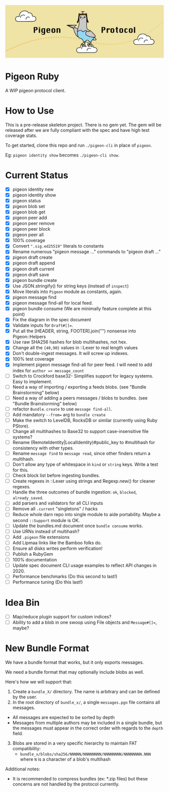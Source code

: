 ![](logo.png)

# Pigeon Ruby

A WIP pigeon protocol client.

# How to Use

This is a pre-release skeleton project. There is no gem yet. The gem will be released after we are fully compliant with the spec and have high test coverage stats.

To get started, clone this repo and run `./pigeon-cli` in place of `pigeon`.

Eg: `pigeon identity show` becomes `./pigeon-cli show`.

# Current Status

 - [X] pigeon identity new
 - [X] pigeon identity show
 - [X] pigeon status
 - [X] pigeon blob set
 - [X] pigeon blob get
 - [X] pigeon peer add
 - [X] pigeon peer remove
 - [X] pigeon peer block
 - [X] pigeon peer all
 - [X] 100% coverage
 - [X] Convert `".sig.ed25519"` literals to constants
 - [X] Rename numerous "pigeon message ..." commands to "pigeon draft ..."
 - [X] pigeon draft create
 - [X] pigeon draft append
 - [X] pigeon draft current
 - [X] pigeon draft save
 - [X] pigeon bundle create
 - [X] Use JSON.stringify() for string keys (instead of `inspect`)
 - [X] Move literals into `Pigeon` module as constants, again.
 - [X] pigeon message find
 - [X] pigeon message find-all for local feed.
 - [X] pigeon bundle consume (We are minimally feature complete at this point)
 - [X] Fix the diagram in the spec document
 - [X] Validate inputs for `Draft#[]=`.
 - [X] Put all the [HEADER, string, FOOTER].join("") nonsense into Pigeon::Helpers
 - [X] Use raw SHA256 hashes for blob multihashes, not hex.
 - [X] Change all the `{40,90}` values in ::Lexer to real length values
 - [X] Don't double-ingest messages. It will screw up indexes.
 - [X] 100% test coverage
 - [X] Implement pigeon message find-all for peer feed. I will need to add index for `author => message_count`
 - [ ] Switch to Crockford base32- Simplifies support for legacy systems. Easy to implement.
 - [ ] Need a way of importing / exporting a feeds blobs. (see "Bundle Brainstorming" below)
 - [ ] Need a way of adding a peers messages / blobs to bundles. (see "Bundle Brainstorming" below)
 - [ ] refactor `Bundle.create` to use `message find-all`.
 - [ ] Add mandatory `--from=` arg to `bundle create`
 - [ ] Make the switch to LevelDB, RocksDB or similar (currently using Ruby PStore).
 - [ ] Change all multihashes to Base32 to support case-insensitive file systems?
 - [ ] Rename (RemoteIdentity|LocalIdentity)#public_key to #multihash for consistency with other types.
 - [ ] Rename `message find` to `message read`, since other finders return a multihash.
 - [ ] Don't allow any type of whitespace in `kind` or `string` keys. Write a test for this.
 - [ ] Check block list before ingesting bundles.
 - [ ] Create regexes in ::Lexer using strings and Regexp.new() for cleaner regexes.
 - [ ] Handle the three outcomes of bundle ingestion: `ok`, `blocked`, `already_saved`.
 - [ ] add parsers and validators for all CLI inputs
 - [ ] Remove all `.current` "singletons" / hacks
 - [ ] Reduce whole darn repo into single module to aide portability. Maybe a second `::Support` module is OK.
 - [ ] Update the bundles.md document once `bundle consume` works.
 - [ ] Use URNs instead of multihash?
 - [ ] Add `.pigeon` file extensions
 - [ ] Add Lipmaa links like the Bamboo folks do.
 - [ ] Ensure all disks writes perform verification!
 - [ ] Publish a RubyGem
 - [ ] 100% documentation
 - [ ] Update spec document CLI usage examples to reflect API changes in 2020.
 - [ ] Performance benchmarks (Do this second to last!)
 - [ ] Performance tuning (Do this last!)

# Idea Bin
 - [ ] Map/reduce plugin support for custom indices?
 - [ ] Ability to add a blob in one swoop using File objects and `Message#[]=`, maybe?

# New Bundle Format

We have a bundle format that works, but it only exports messages.

We need a bundle format that may optionally include blobs as well.

Here's how we will support that:

1. Create a `bundle_X/` directory. The name is arbitrary and can be defined by the user.
2. In the root directory of `bundle_x/`, a single `messages.pgn` file contains all messages.
  * All messages are expected to be sorted by depth
  * Messages from multiple authors may be included in a single bundle, but the messages must appear in the correct order with regards to the `depth` field.
3. Blobs are stored in a very specific hierarchy to maintain FAT compatibility:
    * `bundle_x/blobs/sha256/NNNNN/NNNNNNNN/NNNNNNNN/NNNNNNNN.NNN` where `N` is a character of a blob's multihash

Additional notes:

 * It is recommended to compress bundles (ex: *.zip files) but these concerns are not handled by the protocol currently.